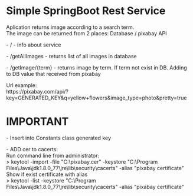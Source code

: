 <h1>Simple SpringBoot Rest Service</h1>

<p>Aplication returns image according to a search term.</br>
    The image can be returned from 2 places: Database / pixabay API</p>
<p>- / - info about service
<p>- /getAllImages - returns list of all images in database</p>
<p>- /getImage/{term} - returns image by term. If term not exist in DB. Adding to DB value that received from
    pixabay</br></p>
<p>Url example:</br>
    https://pixabay.com/api/?key=GENERATED_KEY&q=yellow+flowers&image_type=photo&pretty=true</p>
    
<h1>IMPORTANT</h1>
<p>- Insert into Constants class generated key</p>
<p>- ADD cer to cacerts:</br>
Run command line from administrator:</br>
> keytool -import -file "C:\pixabay.cer" -keystore "C:\Program Files\Java\jdk1.8.0_77\jre\lib\security\cacerts" -alias "pixabay certificate"</br>
Show if exist certificate with alias</br>
> keytool -list -keystore "C:\Program Files\Java\jdk1.8.0_77\jre\lib\security\cacerts" -alias "pixabay certificate"
</p>
